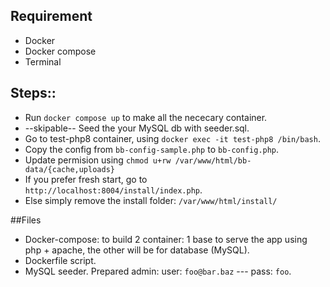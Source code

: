 ## Requirement
 - Docker
 - Docker compose 
 - Terminal
 

## Steps::

- Run ```docker compose up``` to make all the nececary container.
- --skipable-- Seed the your MySQL db with seeder.sql.
- Go to test-php8 container, using ```docker exec -it test-php8 /bin/bash```.
- Copy the config from ```bb-config-sample.php``` to ```bb-config.php```.
- Update permision using ```chmod u+rw /var/www/html/bb-data/{cache,uploads}```
- If you prefer fresh start, go to ```http://localhost:8004/install/index.php```.
- Else simply remove the install folder:  ```/var/www/html/install/```

##Files
- Docker-compose: to build 2 container: 1 base to serve the app using php + apache, the other will be for database (MySQL).
- Dockerfile script.
- MySQL seeder. Prepared admin: user: ```foo@bar.baz``` --- pass: ```foo```.
